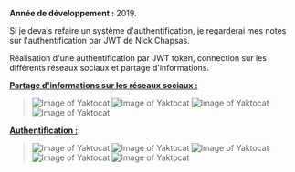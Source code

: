 **Année de développement :** 2019.</br>

Si je devais refaire un système d'authentification, je regarderai mes notes sur l'authentification par JWT de Nick Chapsas.

Réalisation d'une authentification par JWT token, connection sur les différents réseaux sociaux et partage d'informations.


<ins>**Partage d'informations sur les réseaux sociaux :**</ins>
> ![Image of Yaktocat](https://imgur.com/plkLtkQ.png)
> ![Image of Yaktocat](https://imgur.com/XojP9sV.png)
> ![Image of Yaktocat](https://imgur.com/oVUddTZ.png)
> ![Image of Yaktocat](https://imgur.com/8JNUv7U.png)

<ins>**Authentification :**</ins>
> ![Image of Yaktocat](https://imgur.com/MyMIuqU.png)
> ![Image of Yaktocat](https://imgur.com/nbz1A67.png)
> ![Image of Yaktocat](https://imgur.com/65gI0Gv.png)
> ![Image of Yaktocat](https://imgur.com/7ufbePh.png)
> ![Image of Yaktocat](https://imgur.com/mataMlN.png)
